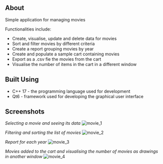 ## About 

Simple application for managing movies

Functionalities include:
- Create, visualise, update and delete data for movies
- Sort and filter movies by different criteria
- Create a report grouping movies by year
- Create and populate a sample cart containing movies
- Export as a .csv fie the movies from the cart
- Visualise the number of items in the cart in a different window


## Built Using 

- C++ 17 - the programming language used for development
- Qt6 - framework used for developing the graphical user interface

## Screenshots

*Selecting a movie and seeing its data*
![movie_1](https://user-images.githubusercontent.com/38219202/153087564-999723f6-82a4-44f8-9b29-e3e0d1da185b.png)

*Filtering and sorting the list of movies*
![movie_2](https://user-images.githubusercontent.com/38219202/153087894-8b6fc54e-9d9d-48be-bb8e-3729cdf290c1.png)

*Report for each year*
![movie_3](https://user-images.githubusercontent.com/38219202/153087940-ea209f18-dccc-4ea1-8be2-25582cc513dd.png)

*Movies added to the cart and visualising the number of movies as drawings in another window*
![movie_4](https://user-images.githubusercontent.com/38219202/153088069-2fcd1e26-a606-496e-a5eb-1417cbf86f32.png)
